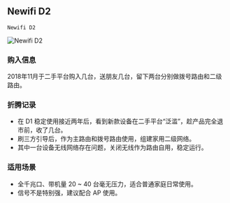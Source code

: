 ## Newifi D2

    Newifi D2

![Newifi D2](./assets/device/newifi-d1.jpeg)

### 购入信息

2018年11月于二手平台购入几台，送朋友几台，留下两台分别做拨号路由和二级路由。

### 折腾记录

- 在 D1 稳定使用接近两年后，看到新款设备在二手平台“泛滥”，趁产品完全退市前，收了几台。
- 刷三方引导后，作为主路由和拨号路由使用，组建家用二级网络。
- 其中一台设备无线网络存在问题，关闭无线作为路由自用，稳定运行。

### 适用场景

- 全千兆口、带机量 20 ~ 40 台毫无压力，适合普通家庭日常使用。
- 信号不是特别强，建议配合 AP 使用。
